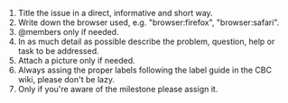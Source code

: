 1. Title the issue in a direct, informative and short way. 
2. Write down the browser used, e.g. "browser:firefox", "browser:safari".
3. @members only if needed.
4. In as much detail as possible describe the problem, question, help or task to be addressed.
5. Attach a picture only if needed.
6. Always assing the proper labels following the label guide in the CBC wiki, please don't be lazy.
7. Only if you're aware of the milestone please assign it.
